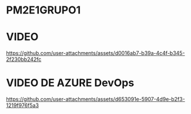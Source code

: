 # PM2E1GRUPO1 


# VIDEO
https://github.com/user-attachments/assets/d0016ab7-b39a-4c4f-b345-2f230bb242fc

# VIDEO DE AZURE DevOps
https://github.com/user-attachments/assets/d653091e-5907-4d9e-b2f3-1219f976f5a3

